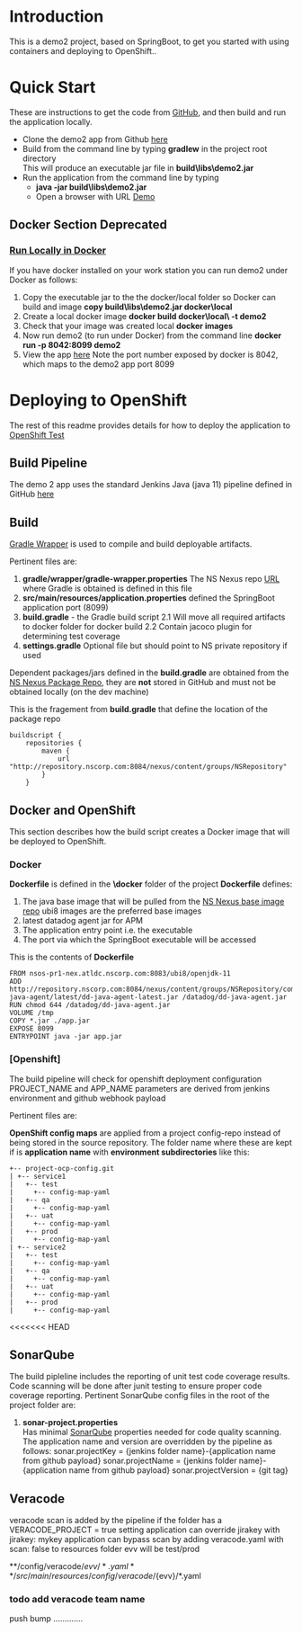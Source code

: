 # Introduction
This is a demo2 project, based on SpringBoot, to get you started with using containers and deploying to OpenShift..

# Quick Start
These are instructions to get the code from [GitHub](https://github.com/Norfolk-Southern/), and then build and run the application locally.
* Clone the demo2 app from Github [here](https://github.com/Norfolk-Southern/demo2)
* Build from the command line by typing **gradlew** in the project root directory  
    This will produce an executable jar file in __build\libs\demo2.jar__
* Run the application from the command line by typing
    - __java -jar build\libs\demo2.jar__
    - Open a browser with URL [Demo](http://localhost:8099)

## Docker Section Deprecated
### [Run Locally in Docker](#docker-local)
If you have docker installed on your work station you can run demo2 under Docker as follows:
1. Copy the executable jar to the the docker/local folder so Docker can build and image
  __copy build\libs\demo2.jar docker\local__
2. Create a local docker image 
  __docker build docker\local\ -t demo2__
3. Check that your image was created local
  __docker images__
3. Now run demo2 (to run under Docker) from the command line
  __docker run -p 8042:8099 demo2__
4. View the app [here](http://localhost:8042/) 
  Note the port number exposed by docker is 8042, which maps to the demo2 app port 8099

# Deploying to OpenShift
The rest of this readme provides details for how to deploy the application to [OpenShift Test](https://master.ocptest01.nscorp.com/)  
## Build Pipeline
The demo 2 app uses the standard Jenkins Java (java 11) pipeline defined in GitHub [here](https://github.com/Norfolk-Southern/eas-build-pipelines/tree/master/common)

## Build
[Gradle Wrapper](https://docs.gradle.org/current/userguide/gradle_wrapper.html) is used to compile and build deployable artifacts.

Pertinent files are:
1. __gradle/wrapper/gradle-wrapper.properties__ 
  The NS Nexus repo [URL](http://repository.nscorp.com:8084/nexus/content/groups/NSRepository/org/gradle/wrapper/gradle/6.5.1/) where Gradle is obtained is defined in this file
2. __src/main/resources/application.properties__ defined the SpringBoot application port (8099)
3. __build.gradle__ - the Gradle build script 
  2.1 Will move all required artifacts to docker folder for docker build
  2.2 Contain jacoco plugin for determining test coverage
4. __settings.gradle__ 
  Optional file but should point to NS private repository if used

Dependent packages/jars defined in the __build.gradle__ are obtained from the [NS Nexus Package Repo](http://repository.nscorp.com:8084/nexus/#view-repositories), they are __not__ stored in GitHub and must not be obtained locally (on the dev machine)

This is the fragement from __build.gradle__ that define the location of the package repo
```
buildscript {
	repositories {
		maven { 
			url "http://repository.nscorp.com:8084/nexus/content/groups/NSRepository"
		}
	}
```
## Docker and OpenShift
This section describes how the build script creates a Docker image that will be deployed to OpenShift.
### Docker
__Dockerfile__ is defined in the __\docker__ folder of the project
__Dockerfile__ defines:
1. The java base image that will be pulled from the [NS Nexus base image repo](http://nsos-pr1-nex.atldc.nscorp.com:8081/#browse/browse:base-images) ubi8 images are the preferred base images
2. latest datadog agent jar for APM
3. The application entry point i.e. the executable 
4. The port via which the SpringBoot executable will be accessed

This is the contents of __Dockerfile__ 
```
FROM nsos-pr1-nex.atldc.nscorp.com:8083/ubi8/openjdk-11
ADD http://repository.nscorp.com:8084/nexus/content/groups/NSRepository/com/datadoghq/dd-java-agent/latest/dd-java-agent-latest.jar /datadog/dd-java-agent.jar
RUN chmod 644 /datadog/dd-java-agent.jar
VOLUME /tmp
COPY *.jar ./app.jar
EXPOSE 8099
ENTRYPOINT java -jar app.jar
```

### [Openshift]
The build pipeline will check for openshift deployment configuration 
PROJECT_NAME and APP_NAME parameters are derived from jenkins environment and github webhook payload

Pertinent files  are:

__OpenShift config maps__ are applied from a project config-repo instead of being stored in the source repository. The folder name where these are kept if is __application name__ with __environment subdirectories__ like this:
  ```
  +-- project-ocp-config.git
  | +-- service1
  |   +-- test
  |     +-- config-map-yaml
  |   +-- qa
  |     +-- config-map-yaml
  |   +-- uat
  |     +-- config-map-yaml
  |   +-- prod
  |     +-- config-map-yaml
  | +-- service2
  |   +-- test
  |     +-- config-map-yaml
  |   +-- qa
  |     +-- config-map-yaml
  |   +-- uat
  |     +-- config-map-yaml
  |   +-- prod
  |     +-- config-map-yaml
```
<<<<<<< HEAD

## SonarQube
The build pipleline includes the reporting of unit test code coverage results. Code scanning will be done after junit testing to ensure proper code coverage reporting. Pertinent SonarQube config files in the root of the project folder are:
1. __sonar-project.properties__  
Has minimal [SonarQube](https://www.sonarqube.org/) properties needed for code quality scanning. The application name and version are overridden by the pipeline as follows:
sonar.projectKey = {jenkins folder name}-{application name from github payload}
sonar.projectName = {jenkins folder name}-{application name from github payload}
sonar.projectVersion = {git tag}

## Veracode

veracode scan is added by the pipeline if the folder has a VERACODE_PROJECT = true setting
application can override jirakey with jirakey: mykey
application can bypass scan by adding veracode.yaml with scan: false to resources folder
evv will be test/prod

**/config/veracode/${evv}/*.yaml
**/src/main/resources/config/veracode/${evv}/*.yaml

### todo add veracode team name
push bump .............
